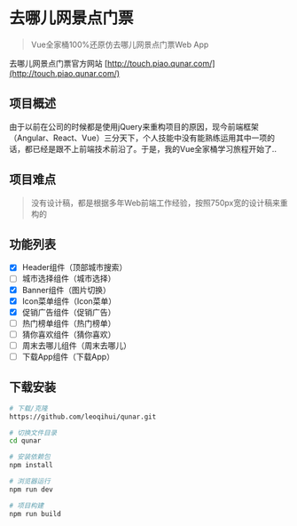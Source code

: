 # 去哪儿网景点门票

> Vue全家桶100%还原仿去哪儿网景点门票Web App

去哪儿网景点门票官方网站 [http://touch.piao.qunar.com/](http://touch.piao.qunar.com/)

## 项目概述 

由于以前在公司的时候都是使用jQuery来重构项目的原因，现今前端框架（Angular、React、Vue）三分天下，个人技能中没有能熟练运用其中一项的话，都已经是跟不上前端技术前沿了。于是，我的Vue全家桶学习旅程开始了..

## 项目难点

> 没有设计稿，都是根据多年Web前端工作经验，按照750px宽的设计稿来重构的

## 功能列表

- [x] Header组件（顶部城市搜索）
- [ ] 城市选择组件（城市选择）
- [x] Banner组件（图片切换）
- [x] Icon菜单组件（Icon菜单）
- [x] 促销广告组件（促销广告）
- [ ] 热门榜单组件（热门榜单）
- [ ] 猜你喜欢组件（猜你喜欢）
- [ ] 周末去哪儿组件（周末去哪儿）
- [ ] 下载App组件（下载App）

## 下载安装

``` bash
# 下载/克隆
https://github.com/leoqihui/qunar.git

# 切换文件目录
cd qunar

# 安装依赖包
npm install

# 浏览器运行
npm run dev

# 项目构建
npm run build
```
